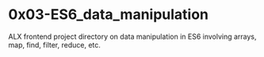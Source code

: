 # 0x03-ES6_data_manipulation

ALX frontend project directory on data manipulation in ES6 involving arrays, map, find, filter, reduce, etc.
